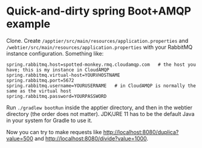 # Quick-and-dirty spring Boot+AMQP example
Clone.
Create `/apptier/src/main/resources/application.properties` and `/webtier/src/main/resources/application.properties` with your RabbitMQ instance configuration. Something like:

```
spring.rabbitmq.host=spotted-monkey.rmq.cloudamqp.com   # the host you have; this is my instance in CloudAMQP
spring.rabbitmq.virtual-host=YOURVHOSTNAME
spring.rabbitmq.port=5672
spring.rabbitmq.username=YOURUSERNAME   # in CloudAMQP is normally the same as the virtual host
spring.rabbitmq.password=YOURPASSWORD
```

Run `./gradlew bootRun` inside the apptier directory, and then in the webtier directory (the order does not matter). JDK/JRE 11 has to be the default Java in your system for Gradle to use it.

Now you can try to make requests like <http://localhost:8080/duplica?value=500> and <http://localhost:8080/divide?value=1000>.
